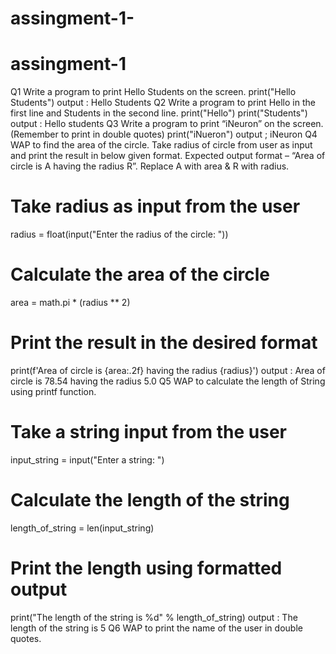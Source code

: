 # assingment-1-
# assingment-1
Q1 Write a program to print Hello Students on the screen.
print("Hello Students")
output : Hello Students 
Q2 Write a program to print Hello in the first line and Students in the second line.
print("Hello")
print("Students")
output : Hello 
        students
Q3 Write a program to print “iNeuron” on the screen. (Remember to print in double quotes)
print("iNueron")
output ; iNeuron
Q4 WAP to find the area of the circle. Take radius of circle from user as input and print the result in
below given format.
Expected output format – “Area of circle is A having the radius R”. Replace A with area
& R with radius.
# Take radius as input from the user
radius = float(input("Enter the radius of the circle: "))
# Calculate the area of the circle
area = math.pi * (radius ** 2)
# Print the result in the desired format
print(f'Area of circle is {area:.2f} having the radius {radius}')
output : Area of circle is 78.54 having the radius 5.0
Q5 WAP to calculate the length of String using printf function.
# Take a string input from the user
input_string = input("Enter a string: ")
# Calculate the length of the string
length_of_string = len(input_string)
# Print the length using formatted output
print("The length of the string is %d" % length_of_string)
output : The length of the string is 5
Q6 WAP to print the name of the user in double quotes.

